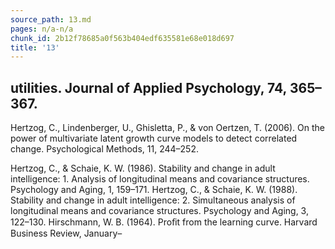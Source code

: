 ```yaml
---
source_path: 13.md
pages: n/a-n/a
chunk_id: 2b12f78685a0f563b404edf635581e68e018d697
title: '13'
---
```

## utilities. Journal of Applied Psychology, 74, 365–367.

Hertzog, C., Lindenberger, U., Ghisletta, P., & von Oertzen, T. (2006). On the power of multivariate latent growth curve models to detect correlated change. Psychological Methods, 11, 244–252.

Hertzog, C., & Schaie, K. W. (1986). Stability and change in adult intelligence: 1. Analysis of longitudinal means and covariance structures. Psychology and Aging, 1, 159–171. Hertzog, C., & Schaie, K. W. (1988). Stability and change in adult intelligence: 2. Simultaneous analysis of longitudinal means and covariance structures. Psychology and Aging, 3, 122–130. Hirschmann, W. B. (1964). Proﬁt from the learning curve. Harvard Business Review, January–
